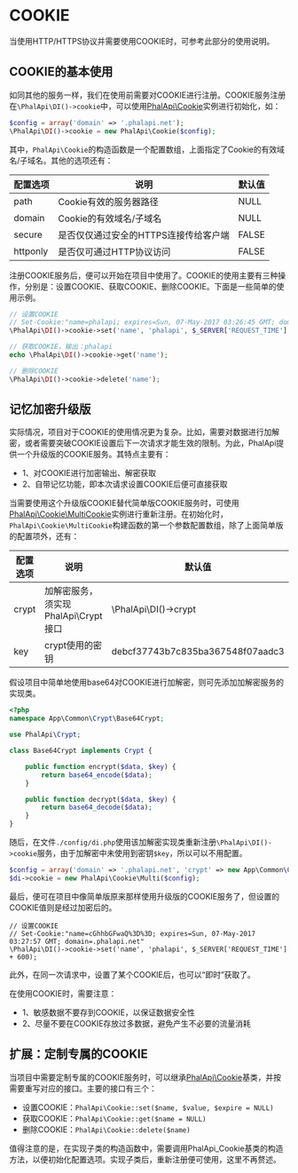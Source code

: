 # COOKIE

当使用HTTP/HTTPS协议并需要使用COOKIE时，可参考此部分的使用说明。  

## COOKIE的基本使用

如同其他的服务一样，我们在使用前需要对COOKIE进行注册。COOKIE服务注册在```\PhalApi\DI()->cookie```中，可以使用[PhalApi\Cookie](https://github.com/phalapi/kernal/blob/master/src/Cookie.php)实例进行初始化，如：  
```php
$config = array('domain' => '.phalapi.net');
\PhalApi\DI()->cookie = new PhalApi\Cookie($config);
```
其中，```PhalApi\Cookie```的构造函数是一个配置数组，上面指定了Cookie的有效域名/子域名。其他的选项还有：  


配置选项|说明|默认值
---|---|---
path|Cookie有效的服务器路径|NULL
domain|Cookie的有效域名/子域名|NULL
secure|是否仅仅通过安全的HTTPS连接传给客户端|FALSE
httponly|是否仅可通过HTTP协议访问|FALSE

注册COOKIE服务后，便可以开始在项目中使用了。COOKIE的使用主要有三种操作，分别是：设置COOKIE、获取COOKIE、删除COOKIE。下面是一些简单的使用示例。  
```php
// 设置COOKIE
// Set-Cookie:"name=phalapi; expires=Sun, 07-May-2017 03:26:45 GMT; domain=.phalapi.net"
\PhalApi\DI()->cookie->set('name', 'phalapi', $_SERVER['REQUEST_TIME'] + 600);

// 获取COOKIE，输出：phalapi
echo \PhalApi\DI()->cookie->get('name');

// 删除COOKIE
\PhalApi\DI()->cookie->delete('name');
```

## 记忆加密升级版

实际情况，项目对于COOKIE的使用情况更为复杂。比如，需要对数据进行加解密，或者需要突破COOKIE设置后下一次请求才能生效的限制。为此，PhalApi提供一个升级版的COOKIE服务。其特点主要有：  

 + 1、对COOKIE进行加密输出、解密获取  
 + 2、自带记忆功能，即本次请求设置COOKIE后便可直接获取    

当需要使用这个升级版COOKIE替代简单版COOKIE服务时，可使用[PhalApi\Cookie\MultiCookie](https://github.com/phalapi/kernal/blob/master/src/Cookie/MultiCookie.php)实例进行重新注册。在初始化时，```PhalApi\Cookie\MultiCookie```构建函数的第一个参数配置数组，除了上面简单版的配置项外，还有：  

配置选项|说明|默认值
---|---|---
crypt|加解密服务，须实现PhalApi\Crypt接口|\PhalApi\DI()->crypt
key|crypt使用的密钥|debcf37743b7c835ba367548f07aadc3

假设项目中简单地使用base64对COOKIE进行加解密，则可先添加加解密服务的实现类。  
```php
<?php
namespace App\Common\Crypt\Base64Crypt;

use PhalApi\Crypt;

class Base64Crypt implements Crypt {

    public function encrypt($data, $key) {
        return base64_encode($data);
    }

    public function decrypt($data, $key) {
        return base64_decode($data);
    }
}
```

随后，在文件```./config/di.php```使用该加解密实现类重新注册```\PhalApi\DI()->cookie```服务，由于加解密中未使用到密钥```$key```，所以可以不用配置。  
```php
$config = array('domain' => '.phalapi.net', 'crypt' => new App\Common\Crypt\Base64Crypt());
$di->cookie = new PhalApi\Cookie\Multi($config);
```

最后，便可在项目中像简单版原来那样使用升级版的COOKIE服务了，但设置的COOKIE值则是经过加密后的。  

```
// 设置COOKIE
// Set-Cookie:"name=cGhhbGFwaQ%3D%3D; expires=Sun, 07-May-2017 03:27:57 GMT; domain=.phalapi.net"
\PhalApi\DI()->cookie->set('name', 'phalapi', $_SERVER['REQUEST_TIME'] + 600);
```

此外，在同一次请求中，设置了某个COOKIE后，也可以“即时”获取了。  

在使用COOKIE时，需要注意：  

 + 1、敏感数据不要存到COOKIE，以保证数据安全性
 + 2、尽量不要在COOKIE存放过多数据，避免产生不必要的流量消耗  

## 扩展：定制专属的COOKIE

当项目中需要定制专属的COOKIE服务时，可以继承[PhalApi\Cookie](https://github.com/phalapi/kernal/blob/master/src/Cookie.php)基类，并按需要重写对应的接口。主要的接口有三个：  

 + 设置COOKIE：```PhalApi\Cookie::set($name, $value, $expire = NULL)```  
 + 获取COOKIE：```PhalApi\Cookie::get($name = NULL)```  
 + 删除COOKIE：```PhalApi\Cookie::delete($name)```

值得注意的是，在实现子类的构造函数中，需要调用PhalApi_Cookie基类的构造方法，以便初始化配置选项。实现子类后，重新注册便可使用，这里不再赘述。   
